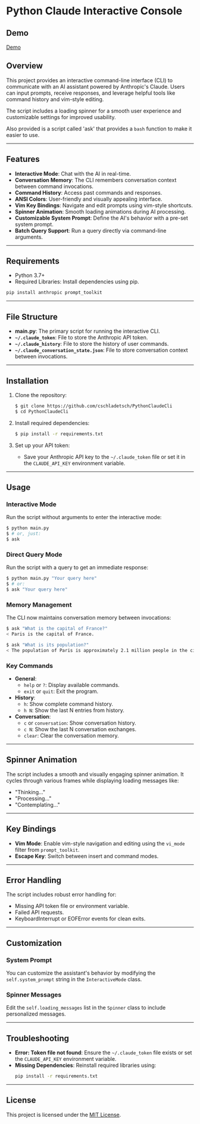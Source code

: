 # Python Claude Interactive Console

## Demo

[Demo](resources/Demo.gif)

## Overview
This project provides an interactive command-line interface (CLI) to communicate with an AI assistant powered by Anthropic's Claude. Users can input prompts, receive responses, and leverage helpful tools like command history and vim-style editing. 

The script includes a loading spinner for a smooth user experience and customizable settings for improved usability.

Also provided is a script called 'ask' that provides a `bash` function to make it easier to use.

---

## Features
- **Interactive Mode**: Chat with the AI in real-time.
- **Conversation Memory**: The CLI remembers conversation context between command invocations.
- **Command History**: Access past commands and responses.
- **ANSI Colors**: User-friendly and visually appealing interface.
- **Vim Key Bindings**: Navigate and edit prompts using vim-style shortcuts.
- **Spinner Animation**: Smooth loading animations during AI processing.
- **Customizable System Prompt**: Define the AI's behavior with a pre-set system prompt.
- **Batch Query Support**: Run a query directly via command-line arguments.

---

## Requirements
- Python 3.7+
- Required Libraries: Install dependencies using pip.

```bash
pip install anthropic prompt_toolkit
```

---

## File Structure
- **main.py**: The primary script for running the interactive CLI.
- **`~/.claude_token`**: File to store the Anthropic API token.
- **`~/.claude_history`**: File to store the history of user commands.
- **`~/.claude_conversation_state.json`**: File to store conversation context between invocations.

---

## Installation
1. Clone the repository:
   ```bash
   $ git clone https://github.com/cschladetsch/PythonClaudeCli
   $ cd PythonClaudeCli
   ```

2. Install required dependencies:
   ```bash
   $ pip install -r requirements.txt
   ```

3. Set up your API token:
   - Save your Anthropic API key to the `~/.claude_token` file or set it in the `CLAUDE_API_KEY` environment variable.

---

## Usage

### Interactive Mode

Run the script without arguments to enter the interactive mode:
```bash
$ python main.py
$ # or, just:
$ ask
```

### Direct Query Mode
Run the script with a query to get an immediate response:
```bash
$ python main.py "Your query here"
$ # or:
$ ask "Your query here"
```

### Memory Management
The CLI now maintains conversation memory between invocations:
```bash
$ ask "What is the capital of France?"
< Paris is the capital of France.

$ ask "What is its population?"
< The population of Paris is approximately 2.1 million people in the city proper.
```

### Key Commands
- **General**:
  - `help` or `?`: Display available commands.
  - `exit` or `quit`: Exit the program.
- **History**:
  - `h`: Show complete command history.
  - `h N`: Show the last N entries from history.
- **Conversation**:
  - `c` or `conversation`: Show conversation history.
  - `c N`: Show the last N conversation exchanges.
  - `clear`: Clear the conversation memory.

---

## Spinner Animation
The script includes a smooth and visually engaging spinner animation. It cycles through various frames while displaying loading messages like:
- "Thinking..."
- "Processing..."
- "Contemplating..."

---

## Key Bindings
- **Vim Mode**: Enable vim-style navigation and editing using the `vi_mode` filter from `prompt_toolkit`.
- **Escape Key**: Switch between insert and command modes.

---

## Error Handling
The script includes robust error handling for:
- Missing API token file or environment variable.
- Failed API requests.
- KeyboardInterrupt or EOFError events for clean exits.

---

## Customization
### System Prompt
You can customize the assistant's behavior by modifying the `self.system_prompt` string in the `InteractiveMode` class.

### Spinner Messages
Edit the `self.loading_messages` list in the `Spinner` class to include personalized messages.

---

## Troubleshooting
- **Error: Token file not found**: Ensure the `~/.claude_token` file exists or set the `CLAUDE_API_KEY` environment variable.
- **Missing Dependencies**: Reinstall required libraries using:
  ```bash
  pip install -r requirements.txt
  ```

---

## License
This project is licensed under the [MIT License](LICENSE).
